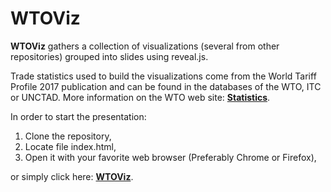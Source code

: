 WTOViz
============

**WTOViz** gathers a collection of visualizations (several from other repositories) grouped into slides using reveal.js.

Trade statistics used to build the visualizations come from the World Tariff Profile 2017 publication and can be found in the databases of the WTO, ITC or UNCTAD. More information on the WTO web site: [**Statistics**](https://www.wto.org/statistics).

In order to start the presentation:

1.  Clone the repository,
2.  Locate file index.html,
3.  Open it with your favorite web browser (Preferably Chrome or Firefox),

or simply click here: [**WTOViz**](https://marcgumowski.github.io/WTOViz/).
